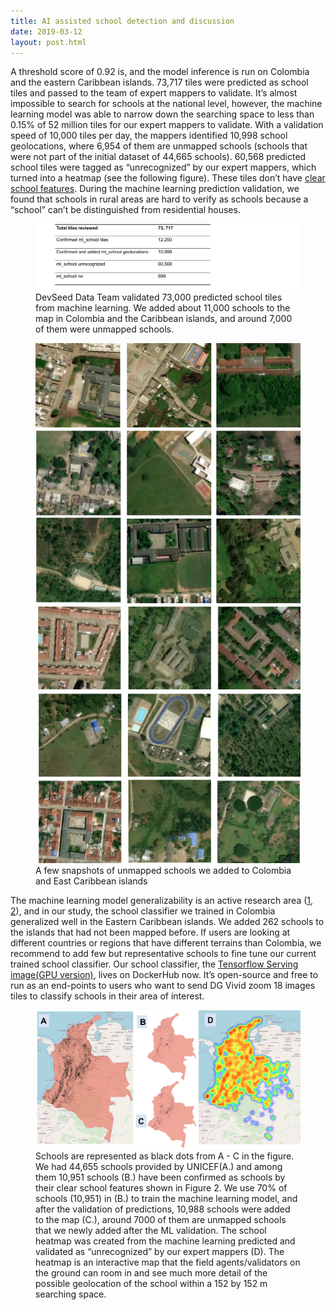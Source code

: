 ```yaml
---
title: AI assisted school detection and discussion
date: 2019-03-12
layout: post.html
---
```

A  threshold score of 0.92 is, and the model inference is run on Colombia and the eastern Caribbean islands. 73,717 tiles were predicted as school tiles and passed to the team of expert mappers to validate. It’s almost impossible to search for schools at the national level, however, the machine learning model was able to narrow down the searching space to less than 0.15% of 52 million tiles for our expert mappers to validate. With a validation speed of 10,000 tiles per day, the mappers identified 10,998 school geolocations, where 6,954 of them are unmapped schools (schools that were not part of the initial dataset of 44,665 schools). 60,568 predicted school tiles were tagged as “unrecognized” by our expert mappers, which turned into a heatmap (see the following figure). These tiles  don’t have [clear school features](/methodology/school-data-cleaning/). During the machine learning prediction validation, we found that schools in rural areas are hard to verify as schools because a “school” can’t be distinguished from residential houses.

<figure class="align-center">
	<img src="/assets/graphics/content/results/table-2.png" alt="The predicted school from machine learning" />
	<figcaption> DevSeed Data Team validated 73,000 predicted school tiles from machine learning. We added about 11,000 schools to the map in Colombia and the Caribbean islands, and around 7,000 of them were unmapped schools. </figcaption>
</figure>

<figure class="align-center">
	<img src="/assets/graphics/content/results/new_schoos.png" alt="New Schools" />
	<figcaption>A few snapshots of unmapped schools we added to Colombia and East Caribbean islands</figcaption>
</figure>


The machine learning model generalizability is an active research area ([1](https://arxiv.org/abs/1611.03530), [2](https://developers.google.com/machine-learning/crash-course/generalization/video-lecture)), and in our study, the school classifier we trained in Colombia generalized well in the Eastern Caribbean islands. We added 262 schools to the islands that had not been mapped before. If users are looking at different countries or regions that have different terrains than Colombia, we recommend to add few but representative schools to fine tune our current trained school classifier. Our school classifier, the [Tensorflow Serving image(GPU version)](https://cloud.docker.com/u/geoyi/repository/docker/geoyi/2nd_sat_xception_tf-serving_gpu), lives on DockerHub now. It’s open-source and free to run as an end-points to users who want to send DG Vivid zoom 18 images tiles to classify schools in their area of interest.


<figure class="align-center">
	<img src="/assets/graphics/content/results/outputs_schools_2.png" alt="The predicted school from machine learning" />
	<figcaption> Schools are represented as black dots from A - C in the figure. We had 44,655 schools provided by UNICEF(A.) and among them 10,951 schools  (B.) have been confirmed as schools by their clear school features shown in Figure 2. We use 70% of schools (10,951) in (B.)  to train the machine learning model, and after the validation of predictions, 10,988 schools were added to the map (C.), around 7000 of them are unmapped schools that we newly added after the ML validation. The school heatmap was created from the machine learning predicted and validated as “unrecognized” by our expert mappers (D). The heatmap is an interactive map that the field agents/validators on the ground can room in and see much more detail of the possible geolocation of the school  within a 152 by 152 m searching space. </figcaption>
</figure>
